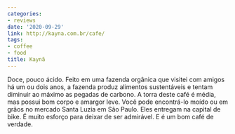 ```yaml
---
categories:
- reviews
date: '2020-09-29'
link: http://kayna.com.br/cafe/
tags:
- coffee
- food
title: Kaynã
---
```


Doce, pouco ácido. Feito em uma fazenda orgânica que visitei com amigos há um ou dois anos, a fazenda produz alimentos sustentáveis e tentam diminuir ao máximo as pegadas de carbono. A torra deste café é média, mas possui bom corpo e amargor leve. Você pode encontrá-lo moído ou em grãos no mercado Santa Luzia em São Paulo. Eles entregam na capital de bike. É muito esforço para deixar de ser admirável. E é um bom café de verdade.